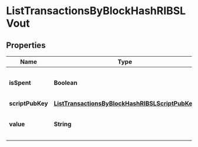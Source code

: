 

# ListTransactionsByBlockHashRIBSLVout


## Properties

| Name | Type | Description | Notes |
|------------ | ------------- | ------------- | -------------|
|**isSpent** | **Boolean** | Defines whether the output is spent or not. |  |
|**scriptPubKey** | [**ListTransactionsByBlockHashRIBSLScriptPubKey**](ListTransactionsByBlockHashRIBSLScriptPubKey.md) |  |  |
|**value** | **String** | Represents the sent/received amount. |  |



